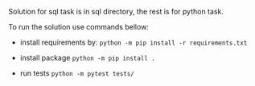 Solution for sql task is in sql directory, the rest is for python task.

To run the solution use commands bellow:

- install requirements by:
`python -m pip install -r requirements.txt`

<!-- - generate gRPC code:
`python -m grpc_tools.protoc -I. --python_out=./file_client --grpc_python_out=./file_client service_file.proto` -->

- install package
`python -m pip install .`

- run tests
`python -m pytest tests/`